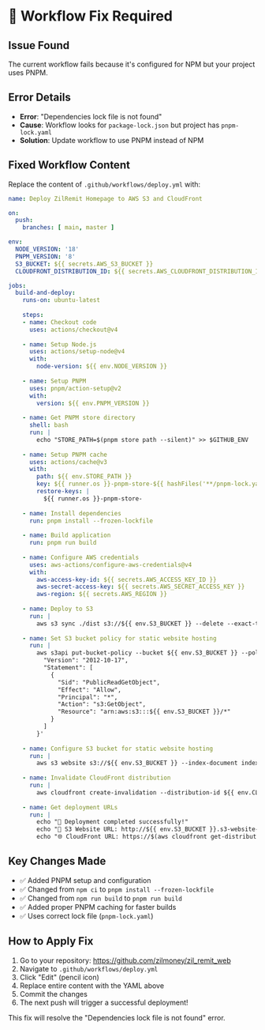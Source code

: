 # 🔧 Workflow Fix Required

## Issue Found
The current workflow fails because it's configured for NPM but your project uses PNPM.

## Error Details
- **Error**: "Dependencies lock file is not found"
- **Cause**: Workflow looks for `package-lock.json` but project has `pnpm-lock.yaml`
- **Solution**: Update workflow to use PNPM instead of NPM

## Fixed Workflow Content

Replace the content of `.github/workflows/deploy.yml` with:

```yaml
name: Deploy ZilRemit Homepage to AWS S3 and CloudFront

on:
  push:
    branches: [ main, master ]

env:
  NODE_VERSION: '18'
  PNPM_VERSION: '8'
  S3_BUCKET: ${{ secrets.AWS_S3_BUCKET }}
  CLOUDFRONT_DISTRIBUTION_ID: ${{ secrets.AWS_CLOUDFRONT_DISTRIBUTION_ID }}

jobs:
  build-and-deploy:
    runs-on: ubuntu-latest
    
    steps:
    - name: Checkout code
      uses: actions/checkout@v4
      
    - name: Setup Node.js
      uses: actions/setup-node@v4
      with:
        node-version: ${{ env.NODE_VERSION }}
        
    - name: Setup PNPM
      uses: pnpm/action-setup@v2
      with:
        version: ${{ env.PNPM_VERSION }}
        
    - name: Get PNPM store directory
      shell: bash
      run: |
        echo "STORE_PATH=$(pnpm store path --silent)" >> $GITHUB_ENV
        
    - name: Setup PNPM cache
      uses: actions/cache@v3
      with:
        path: ${{ env.STORE_PATH }}
        key: ${{ runner.os }}-pnpm-store-${{ hashFiles('**/pnpm-lock.yaml') }}
        restore-keys: |
          ${{ runner.os }}-pnpm-store-
          
    - name: Install dependencies
      run: pnpm install --frozen-lockfile
      
    - name: Build application
      run: pnpm run build
      
    - name: Configure AWS credentials
      uses: aws-actions/configure-aws-credentials@v4
      with:
        aws-access-key-id: ${{ secrets.AWS_ACCESS_KEY_ID }}
        aws-secret-access-key: ${{ secrets.AWS_SECRET_ACCESS_KEY }}
        aws-region: ${{ secrets.AWS_REGION }}
        
    - name: Deploy to S3
      run: |
        aws s3 sync ./dist s3://${{ env.S3_BUCKET }} --delete --exact-timestamps
        
    - name: Set S3 bucket policy for static website hosting
      run: |
        aws s3api put-bucket-policy --bucket ${{ env.S3_BUCKET }} --policy '{
          "Version": "2012-10-17",
          "Statement": [
            {
              "Sid": "PublicReadGetObject",
              "Effect": "Allow",
              "Principal": "*",
              "Action": "s3:GetObject",
              "Resource": "arn:aws:s3:::${{ env.S3_BUCKET }}/*"
            }
          ]
        }'
        
    - name: Configure S3 bucket for static website hosting
      run: |
        aws s3 website s3://${{ env.S3_BUCKET }} --index-document index.html --error-document index.html
        
    - name: Invalidate CloudFront distribution
      run: |
        aws cloudfront create-invalidation --distribution-id ${{ env.CLOUDFRONT_DISTRIBUTION_ID }} --paths "/*"
        
    - name: Get deployment URLs
      run: |
        echo "🚀 Deployment completed successfully!"
        echo "📍 S3 Website URL: http://${{ env.S3_BUCKET }}.s3-website-${{ secrets.AWS_REGION }}.amazonaws.com"
        echo "🌐 CloudFront URL: https://$(aws cloudfront get-distribution --id ${{ env.CLOUDFRONT_DISTRIBUTION_ID }} --query 'Distribution.DomainName' --output text)"
```

## Key Changes Made
- ✅ Added PNPM setup and configuration
- ✅ Changed from `npm ci` to `pnpm install --frozen-lockfile`
- ✅ Changed from `npm run build` to `pnpm run build`
- ✅ Added proper PNPM caching for faster builds
- ✅ Uses correct lock file (`pnpm-lock.yaml`)

## How to Apply Fix
1. Go to your repository: https://github.com/zilmoney/zil_remit_web
2. Navigate to `.github/workflows/deploy.yml`
3. Click "Edit" (pencil icon)
4. Replace entire content with the YAML above
5. Commit the changes
6. The next push will trigger a successful deployment!

This fix will resolve the "Dependencies lock file is not found" error.
